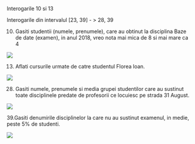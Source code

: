 Interogarile 10 si 13 

Interogarile din intervalul [23, 39] - > 28, 39

10. Gasiti studentii (numele, prenumele), care au obtinut la disciplina Baze de date (examen), in anul 2018, vreo nota mai mica de 8 si mai mare ca 4

<img src="https://github.com/iondodon/UTM_DB/blob/master/Lab4/10/mv3.png"/>

13. Aflati cursurile urmate de catre studentul Florea loan.

<img src="https://github.com/iondodon/UTM_DB/blob/master/Lab4/13/mv3.png"/>

28.  Gasiti numele, prenumele si media grupei studentilor care au sustinut toate disciplinele predate de profesorii ce locuiesc pe strada 31 August. 

<img src="https://github.com/iondodon/UTM_DB/blob/master/Lab4/28/mv2.png"/>

39.Gasiti denumirile disciplinelor la care nu au sustinut examenul, in medie, peste 5% de studenti.

<img src="https://github.com/iondodon/UTM_DB/blob/master/Lab4/39/mv3.png"/>